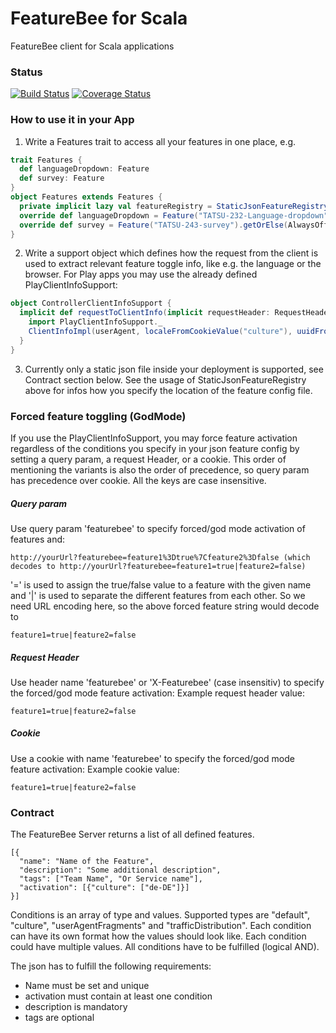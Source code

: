 # FeatureBee for Scala
FeatureBee client for Scala applications

### Status
[![Build Status](https://travis-ci.org/AutoScout24/featurebee-scala.svg)](https://travis-ci.org/AutoScout24/featurebee-scala)
[![Coverage Status](https://coveralls.io/repos/AutoScout24/featurebee-scala/badge.svg)](https://coveralls.io/r/AutoScout24/featurebee-scala)

### How to use it in your App
1. Write a Features trait to access all your features in one place, e.g.
```scala
trait Features {
  def languageDropdown: Feature
  def survey: Feature
}
object Features extends Features {
  private implicit lazy val featureRegistry = StaticJsonFeatureRegistry("featureBee.json")
  override def languageDropdown = Feature("TATSU-232-Language-dropdown").getOrElse(AlwaysOffFeature)
  override def survey = Feature("TATSU-243-survey").getOrElse(AlwaysOffFeature)
}
```

2. Write a support object which defines how the request from the client is used to extract relevant feature toggle info, 
like e.g. the language or the browser. For Play apps you may use the already defined PlayClientInfoSupport:
```scala
object ControllerClientInfoSupport {
  implicit def requestToClientInfo(implicit requestHeader: RequestHeader): ClientInfo = {
    import PlayClientInfoSupport._
    ClientInfoImpl(userAgent, localeFromCookieValue("culture"), uuidFromCookieValue("as24Visitor"), forcedFeatureToggle)
  }
}  
```

3. Currently only a static json file inside your deployment is supported, see Contract section below. See the usage of StaticJsonFeatureRegistry above for infos how you specify the location of the feature config file.

### Forced feature toggling (GodMode)
If you use the PlayClientInfoSupport, you may force feature activation regardless of the conditions you specify in your
json feature config by setting a query param, a request Header, or a cookie. This order of mentioning the variants is also
the order of precedence, so query param has precedence over cookie. All the keys are case insensitive.

##### Query param
Use query param 'featurebee' to specify forced/god mode activation of features and:

    http://yourUrl?featurebee=feature1%3Dtrue%7Cfeature2%3Dfalse (which decodes to http://yourUrl?featurebee=feature1=true|feature2=false)

'=' is used to assign the true/false value to a feature with the given name and '|' is used to separate the different features 
from each other. So we need URL encoding here, so the above forced feature string would decode to

    feature1=true|feature2=false
    
##### Request Header 
Use header name 'featurebee' or 'X-Featurebee' (case insensitiv) to specify the forced/god mode feature activation:
Example request header value:

    feature1=true|feature2=false
    
##### Cookie
Use a cookie with name 'featurebee' to specify the forced/god mode feature activation:
Example cookie value:
 
    feature1=true|feature2=false
    
### Contract
The FeatureBee Server returns a list of all defined features.

    [{
      "name": "Name of the Feature",
      "description": "Some additional description",
      "tags": ["Team Name", "Or Service name"],
      "activation": [{"culture": ["de-DE"]}]
    }]

Conditions is an array of type and values. Supported types are "default", "culture", "userAgentFragments" and "trafficDistribution". 
Each condition can have its own format how the values should look like. Each condition could have multiple values. 
All conditions have to be fulfilled (logical AND). 

The json has to fulfill the following requirements:
* Name must be set and unique
* activation must contain at least one condition
* description is mandatory
* tags are optional
